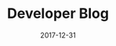 ---
title: Developer Blog
headline: Technical Blog
textline: Welcome to the Technical blog!
weight: 4
outputs:
- HTML
- RSS
publishdate: 2017-12-31
expirydate: 2030-01-01
date: 2017-12-31
description: 'Technical Blog'
author: []
categories: []
cta:
  headline: ''
  textline: ''
  calls_to_action: []
private: false
aliases: []
slug: '/'
---